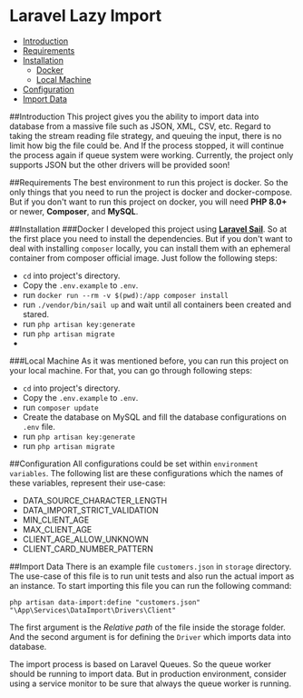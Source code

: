 # Laravel Lazy Import

- [Introduction](#introduction)
- [Requirements](#requirements)
- [Installation](#installation)
  - [Docker](#docker)
  - [Local Machine](#local-machine)
- [Configuration](#configuration)
- [Import Data](#import-data)

<a name="introduction"></a>
##Introduction
This project gives you the ability to import data into database from a massive file such as JSON, XML, CSV, etc.
Regard to taking the stream reading file strategy, and queuing the input, there is no limit how big the file could be.
And If the process stopped, it will continue the process again if queue system were working.
Currently, the project only supports JSON but the other drivers will be provided soon!  

<a name="requirements"></a>
##Requirements
The best environment to run this project is docker. So the only things that you need to run the project is docker and
docker-compose. But if you don't want to run this project on docker, you will need **PHP 8.0+** or newer, 
**Composer**, and **MySQL**.

<a name="installation"></a>
##Installation
<a name="docker"></a>
###Docker
I developed this project using **[Laravel Sail](https://laravel.com/docs/8.x/sail)**. So at the first place you need to
install the dependencies. But if you don't want to deal with installing `composer` locally, you can install them
with an ephemeral container from composer official image. Just follow the following steps:

- `cd` into project's directory.
- Copy the `.env.example` to `.env`. 
- run `docker run --rm -v $(pwd):/app composer install`
- run `./vendor/bin/sail up` and wait until all containers been created and stared. 
- run `php artisan key:generate`
- run `php artisan migrate`
- 
<a name="local-machine"></a>
###Local Machine
As it was mentioned before, you can run this project on your local machine. For that, you can go through following 
steps: 
- `cd` into project's directory.
- Copy the `.env.example` to `.env`.
- run `composer update`
- Create the database on MySQL and fill the database configurations on `.env` file.
- run `php artisan key:generate`
- run `php artisan migrate`

<a name="configuration"></a>
##Configuration
All configurations could be set within `environment variables`. The following list are these configurations
which the names of these variables, represent their use-case:
- DATA_SOURCE_CHARACTER_LENGTH 
- DATA_IMPORT_STRICT_VALIDATION
- MIN_CLIENT_AGE
- MAX_CLIENT_AGE
- CLIENT_AGE_ALLOW_UNKNOWN
- CLIENT_CARD_NUMBER_PATTERN

<a name="import-data"></a>
##Import Data
There is an example file `customers.json` in `storage` directory. The use-case of this file
is to run unit tests and also run the actual import as an instance. To start importing this
file you can run the following command:

`php artisan data-import:define "customers.json" "\App\Services\DataImport\Drivers\Client"`

The first argument is the *Relative path* of the file inside the storage folder. And the second argument is for
defining the `Driver` which imports data into database.

The import process is based on Laravel Queues. So the queue worker should be running to import data. But in production
environment, consider using a service monitor to be sure that always the queue worker is running. 
